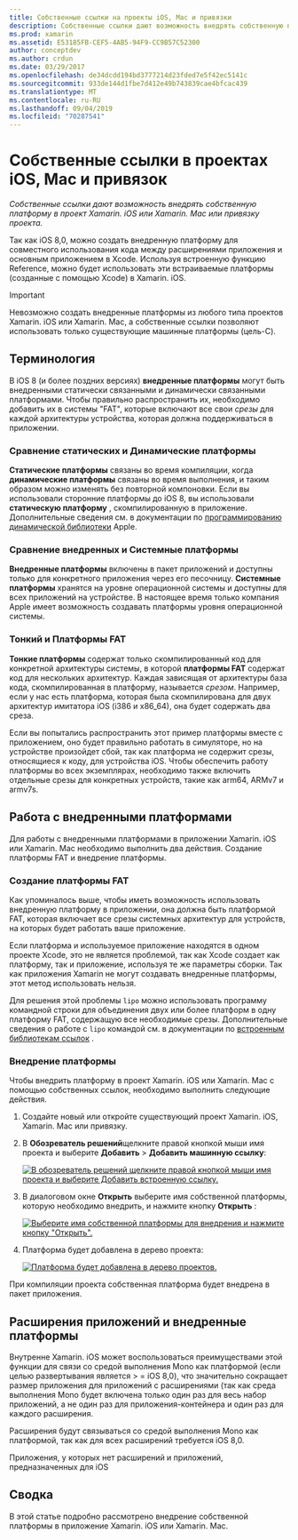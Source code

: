 ```yaml
---
title: Собственные ссылки на проекты iOS, Mac и привязки
description: Собственные ссылки дают возможность внедрять собственную платформу в проект Xamarin. iOS, Xamarin. Mac или привязку.
ms.prod: xamarin
ms.assetid: E53185FB-CEF5-4AB5-94F9-CC9B57C52300
author: conceptdev
ms.author: crdun
ms.date: 03/29/2017
ms.openlocfilehash: de34dcdd194bd3777214d23fded7e5f42ec5141c
ms.sourcegitcommit: 933de144d1fbe7d412e49b743839cae4bfcac439
ms.translationtype: MT
ms.contentlocale: ru-RU
ms.lasthandoff: 09/04/2019
ms.locfileid: "70287541"
---
```

# <a name="native-references-in-ios-mac-and-bindings-projects"></a>Собственные ссылки в проектах iOS, Mac и привязок

_Собственные ссылки дают возможность внедрять собственную платформу в проект Xamarin. iOS или Xamarin. Mac или привязку проекта._

Так как iOS 8,0, можно создать внедренную платформу для совместного использования кода между расширениями приложения и основным приложением в Xcode. Используя встроенную функцию Reference, можно будет использовать эти встраиваемые платформы (созданные с помощью Xcode) в Xamarin. iOS.
 
> [!IMPORTANT]
> Невозможно создать внедренные платформы из любого типа проектов Xamarin. iOS или Xamarin. Mac, а собственные ссылки позволяют использовать только существующие машинные платформы (цель-C).

<a name="Terminology" />

## <a name="terminology"></a>Терминология

В iOS 8 (и более поздних версиях) **внедренные платформы** могут быть внедренными статически связанными и динамически связанными платформами. Чтобы правильно распространить их, необходимо добавить их в системы "FAT", которые включают все свои _срезы_ для каждой архитектуры устройства, которая должна поддерживаться в приложении.

<a name="Static-vs-Dynamic-Frameworks" />

### <a name="static-vs-dynamic-frameworks"></a>Сравнение статических и Динамические платформы

**Статические платформы** связаны во время компиляции, когда **динамические платформы** связаны во время выполнения, и таким образом можно изменять без повторной компоновки. Если вы использовали сторонние платформы до iOS 8, вы использовали **статическую платформу** , скомпилированную в приложение. Дополнительные сведения см. в документации по [программированию динамической библиотеки](https://developer.apple.com/library/mac/documentation/DeveloperTools/Conceptual/DynamicLibraries/100-Articles/OverviewOfDynamicLibraries.html#//apple_ref/doc/uid/TP40001873-SW1) Apple.

<a name="Embedded-vs-System-Frameworks" />

### <a name="embedded-vs-system-frameworks"></a>Сравнение внедренных и Системные платформы

**Внедренные платформы** включены в пакет приложений и доступны только для конкретного приложения через его песочницу. **Системные платформы** хранятся на уровне операционной системы и доступны для всех приложений на устройстве. В настоящее время только компания Apple имеет возможность создавать платформы уровня операционной системы.

<a name="Thin-vs-Fat-Frameworks" />

### <a name="thin-vs-fat-frameworks"></a>Тонкий и Платформы FAT

**Тонкие платформы** содержат только скомпилированный код для конкретной архитектуры системы, в которой **платформы FAT** содержат код для нескольких архитектур. Каждая зависящая от архитектуры база кода, скомпилированная в платформу, называется _срезом_. Например, если у нас есть платформа, которая была скомпилирована для двух архитектур имитатора iOS (i386 и x86_64), она будет содержать два среза.

Если вы попытались распространить этот пример платформы вместе с приложением, оно будет правильно работать в симуляторе, но на устройстве произойдет сбой, так как платформа не содержит срезы, относящиеся к коду, для устройства iOS. Чтобы обеспечить работу платформы во всех экземплярах, необходимо также включить отдельные срезы для конкретных устройств, такие как arm64, ARMv7 и armv7s.

<a name="Working-with-Embedded-Frameworks" />

## <a name="working-with-embedded-frameworks"></a>Работа с внедренными платформами

Для работы с внедренными платформами в приложении Xamarin. iOS или Xamarin. Mac необходимо выполнить два действия. Создание платформы FAT и внедрение платформы.

<a name="Overview" />

### <a name="creating-a-fat-framework"></a>Создание платформы FAT

Как упоминалось выше, чтобы иметь возможность использовать внедренную платформу в приложении, она должна быть платформой FAT, которая включает все срезы системных архитектур для устройств, на которых будет работать ваше приложение.

Если платформа и используемое приложение находятся в одном проекте Xcode, это не является проблемой, так как Xcode создает как платформу, так и приложение, используя те же параметры сборки. Так как приложения Xamarin не могут создавать внедренные платформы, этот метод использовать нельзя.

Для решения этой проблемы `lipo` можно использовать программу командной строки для объединения двух или более платформ в одну платформу FAT, содержащую все необходимые срезы. Дополнительные сведения о работе с `lipo` командой см. в документации по [встроенным библиотекам ссылок](~/ios/platform/native-interop.md) .

<a name="Embedding-a-Framework" />

### <a name="embedding-a-framework"></a>Внедрение платформы

Чтобы внедрить платформу в проект Xamarin. iOS или Xamarin. Mac с помощью собственных ссылок, необходимо выполнить следующие действия.

1. Создайте новый или откройте существующий проект Xamarin. iOS, Xamarin. Mac или привязку.
2. В **Обозреватель решений**щелкните правой кнопкой мыши имя проекта и выберите **Добавить** > **Добавить машинную ссылку**: 

    [![](native-references-images/ref01.png "В обозреватель решений щелкните правой кнопкой мыши имя проекта и выберите Добавить встроенную ссылку.")](native-references-images/ref01.png#lightbox)
3. В диалоговом окне **Открыть** выберите имя собственной платформы, которую необходимо внедрить, и нажмите кнопку **Открыть** : 

    [![](native-references-images/ref02.png "Выберите имя собственной платформы для внедрения и нажмите кнопку \"Открыть\".")](native-references-images/ref02.png#lightbox)
4. Платформа будет добавлена в дерево проекта: 

    [![](native-references-images/ref03.png "Платформа будет добавлена в дерево проектов.")](native-references-images/ref03.png#lightbox)

При компиляции проекта собственная платформа будет внедрена в пакет приложения.

<a name="App-Extensions-and-Embedded-Frameworks" />

## <a name="app-extensions-and-embedded-frameworks"></a>Расширения приложений и внедренные платформы

Внутренне Xamarin. iOS может воспользоваться преимуществами этой функции для связи со средой выполнения Mono как платформой (если целью развертывания является > = iOS 8,0), что значительно сокращает размер приложения для приложений с расширениями (так как среда выполнения Mono будет включена только один раз для весь набор приложений, а не один раз для приложения-контейнера и один раз для каждого расширения.

Расширения будут связываться со средой выполнения Mono как платформой, так как для всех расширений требуется iOS 8,0.

Приложения, у которых нет расширений и приложений, предназначенных для iOS 

<a name="Summary" />

## <a name="summary"></a>Сводка

В этой статье подробно рассмотрено внедрение собственной платформы в приложение Xamarin. iOS или Xamarin. Mac.

